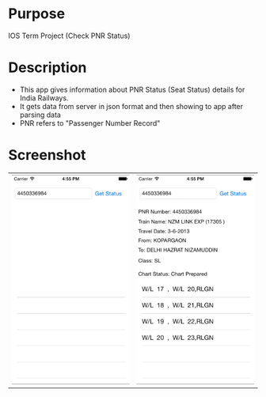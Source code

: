 Purpose
================
IOS Term Project (Check PNR Status)

Description
================
<p>
<ul>
<li>This app gives information about PNR Status (Seat Status) details for India Railways.</li>
<li>It gets data from server in json format and then showing to app after parsing data </li>
<li> PNR refers to "Passenger Number Record"</li>
</ul>
</p>

Screenshot
================
<table>
<tr>
	<th>
		<Img src="https://raw.githubusercontent.com/punitshah89/IOSTermProject/master/snap1.png" />
	</th>
	<th>
		<Img src="https://raw.githubusercontent.com/punitshah89/IOSTermProject/master/snap2.png" />
	</th>
</tr>

</table>
